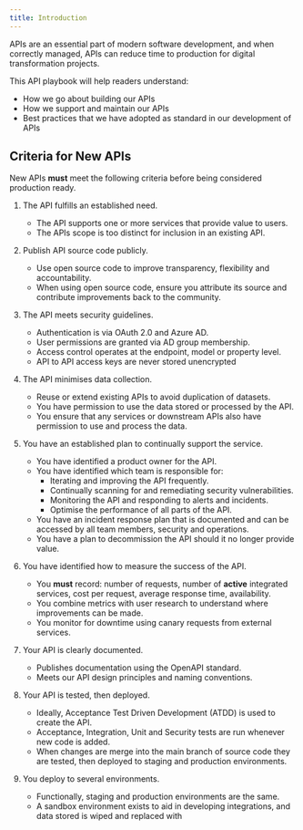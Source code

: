 ```yaml
---
title: Introduction
---
```


APIs are an essential part of modern software development, and when correctly managed, APIs can reduce time to
production for digital transformation projects.

This API playbook will help readers understand:

* How we go about building our APIs
* How we support and maintain our APIs
* Best practices that we have adopted as standard in our development of APIs

## Criteria for New APIs

New APIs **must** meet the following criteria before being considered production ready.

1. The API fulfills an established need.
    * The API supports one or more services that provide value to users.
    * The APIs scope is too distinct for inclusion in an existing API.

2. Publish API source code publicly.
    * Use open source code to improve transparency, flexibility and accountability.
    * When using open source code, ensure you attribute its source and contribute improvements back to the community.

3. The API meets security guidelines.
    * Authentication is via OAuth 2.0 and Azure AD.
    * User permissions are granted via AD group membership.
    * Access control operates at the endpoint, model or property level.
    * API to API access keys are never stored unencrypted 

4. The API minimises data collection.
    * Reuse or extend existing APIs to avoid duplication of datasets.
    * You have permission to use the data stored or processed by the API.
    * You ensure that any services or downstream APIs also have permission to use and process the data.

5. You have an established plan to continually support the service.
    * You have identified a product owner for the API.
    * You have identified which team is responsible for:
        * Iterating and improving the API frequently.
        * Continually scanning for and remediating security vulnerabilities.
        * Monitoring the API and responding to alerts and incidents.
        * Optimise the performance of all parts of the API.
    * You have an incident response plan that is documented and can be accessed by all team members, security and 
      operations.
    * You have a plan to decommission the API should it no longer provide value.

6. You have identified how to measure the success of the API.
    * You **must** record: number of requests, number of **active** integrated services, cost per request, average 
      response time, availability.
    * You combine metrics with user research to understand where improvements can be made.
    * You monitor for downtime using canary requests from external services.

7. Your API is clearly documented. 
    * Publishes documentation using the OpenAPI standard.
    * Meets our API design principles and naming conventions.

8. Your API is tested, then deployed.
    * Ideally, Acceptance Test Driven Development (ATDD) is used to create the API.
    * Acceptance, Integration, Unit and Security tests are run whenever new code is added.
    * When changes are merge into the main branch of source code they are tested, then deployed to staging and 
      production environments.

9. You deploy to several environments.
    * Functionally, staging and production environments are the same.
    * A sandbox environment exists to aid in developing integrations, and data stored is wiped and replaced with 
